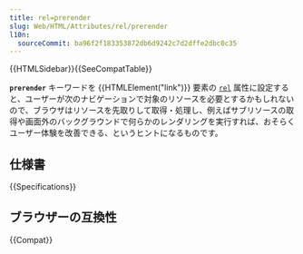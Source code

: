 ```yaml
---
title: rel=prerender
slug: Web/HTML/Attributes/rel/prerender
l10n:
  sourceCommit: ba96f2f183353872db6d9242c7d2dffe2dbc0c35
---
```


{{HTMLSidebar}}{{SeeCompatTable}}

**`prerender`** キーワードを {{HTMLElement("link")}} 要素の [`rel`](/ja/docs/Web/HTML/Element/link#rel) 属性に設定すると、ユーザーが次のナビゲーションで対象のリソースを必要とするかもしれないので、ブラウザはリソースを先取りして取得・処理し、例えばサブリソースの取得や画面外のバックグラウンドで何らかのレンダリングを実行すれば、おそらくユーザー体験を改善できる、というヒントになるものです。

## 仕様書

{{Specifications}}

## ブラウザーの互換性

{{Compat}}
